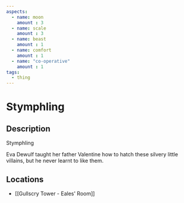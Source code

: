 ```yaml
---
aspects: 
  - name: moon
    amount : 3
  - name: scale
    amount : 3
  - name: beast
    amount : 1
  - name: comfort
    amount : 1
  - name: "co-operative"
    amount : 1
tags:
  - thing
---
```


# Stymphling

## Description
Stymphling

Eva Dewulf taught her father Valentine how to hatch these silvery little villains, but he never learnt to like them.
## Locations
- [[Gullscry Tower - Eales' Room]]